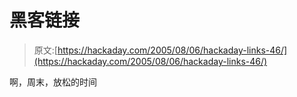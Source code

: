 # 黑客链接

> 原文:[https://hackaday.com/2005/08/06/hackaday-links-46/](https://hackaday.com/2005/08/06/hackaday-links-46/)

啊，周末，放松的时间